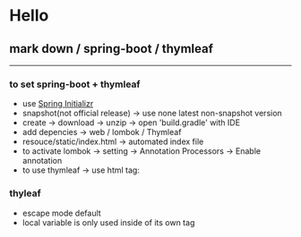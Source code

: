 

# Hello 
## mark down / spring-boot / thymleaf 

---

### to set spring-boot + thymleaf
 - use [Spring Initializr](start.spring.io)
 - snapshot(not official release) -> use none latest non-snapshot version
 - create -> download -> unzip -> open 'build.gradle' with IDE
 - add depencies -> web / lombok / Thymleaf
 - resouce/static/index.html -> automated index file
 - to activate lombok -> setting -> Annotation Processors -> Enable annotation
 - to use thymleaf -> use html tag: <html xmlns:th="http://www.thymeleaf.org">

### thyleaf
 - escape mode default
 - local variable is only used inside of its own tag
